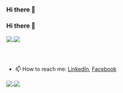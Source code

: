 ### Hi there 👋

<!--
**hrachgalstyan/hrachgalstyan** is a ✨ _special_ ✨ repository because its `README.md` (this file) appears on your GitHub profile.

Here are some ideas to get you started:

- 🔭 I’m currently working on ...
- 🌱 I’m currently learning ...
- 👯 I’m looking to collaborate on ...
- 🤔 I’m looking for help with ...
- 💬 Ask me about ...
- 📫 How to reach me: ...
- 😄 Pronouns: ...
- ⚡ Fun fact: ...
-->

### Hi there 👋

<a href="https://github.com/hrachgalstyan/vFruits_api">
  <img align="center" src="https://github-readme-stats.vercel.app/api/pin/?username=hrachgalstyan&repo=vFruits_api&theme=vision-friendly-dark" />
</a>
<a href="https://github.com/hrachgalstyan/vFruits_api">
  <img align="center" src="https://github-readme-stats.vercel.app/api/pin/?username=hrachgalstyan&repo=vFruits_api&theme=vision-friendly-dark" />
</a>


<br></br>
- 📫 How to reach me: [LinkedIn](https://www.linkedin.com/in/hrach-galstyan-a721581b5/), [Facebook](https://www.facebook.com/hrachgalstyann/)

<a href="https://github.com/anuraghazra/github-readme-stats">
  <img align="center" src="https://github-readme-stats.vercel.app/api?username=hrachgalstyan&show_icons=true&theme=synthwave" />
</a>
<a href="https://github.com/KALIMI">
  <img align="center" src="https://github-readme-stats.vercel.app/api/top-langs/?username=hrachgalstyan&layout=compact&theme=dark" />
</a>
